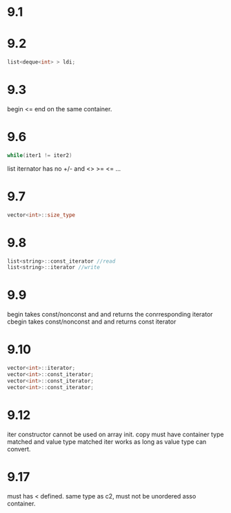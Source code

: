 # 9.1

# 9.2

```cpp
list<deque<int> > ldi;
```

# 9.3

begin <= end
on the same container.

# 9.6

```cpp
while(iter1 != iter2)
```

list iternator has no +/- and <> >= <= ...

# 9.7

```cpp
vector<int>::size_type
```

# 9.8

```cpp
list<string>::const_iterator //read
list<string>::iterator //write
```

# 9.9

begin takes const/nonconst and and returns the conrresponding iterator
cbegin takes const/nonconst and and returns const iterator

# 9.10

```cpp
vector<int>::iterator;
vector<int>::const_iterator;
vector<int>::const_iterator;
vector<int>::const_iterator;
```

# 9.12

iter constructor cannot be used on array init.
copy must have container type matched and value type matched
iter works as long as value type can convert.

# 9.17

must has < defined. same type as c2, must not be unordered asso container.

